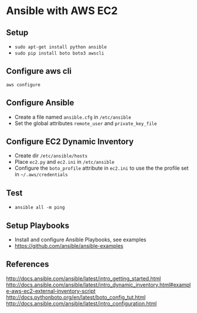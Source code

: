# Ansible with AWS EC2

## Setup
  - `sudo apt-get install python ansible`
  - `sudo pip install boto boto3 awscli`
  
## Configure aws cli
`aws configure`

## Configure Ansible
  - Create a file named `ansible.cfg` in `/etc/ansible`
  - Set the global attributes `remote_user` and `private_key_file`

## Configure EC2 Dynamic Inventory
  - Create dir `/etc/ansible/hosts`
  - Place `ec2.py` and `ec2.ini` in `/etc/ansible`
  - Configure the `boto_profile` attribute in `ec2.ini` to use the the profile set in `~/.aws/credentials`
  
## Test
  - `ansible all -m ping`

## Setup Playbooks
  - Install and configure Ansible Playbooks, see examples
  - https://github.com/ansible/ansible-examples

## References
http://docs.ansible.com/ansible/latest/intro_getting_started.html
http://docs.ansible.com/ansible/latest/intro_dynamic_inventory.html#example-aws-ec2-external-inventory-script
http://docs.pythonboto.org/en/latest/boto_config_tut.html
http://docs.ansible.com/ansible/latest/intro_configuration.html
